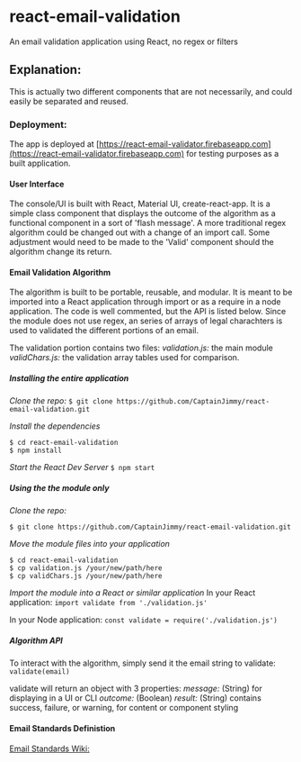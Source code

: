 # react-email-validation

An email validation application using React, no regex or filters

## Explanation:

This is actually two different components that are not necessarily, and could easily be separated and reused.

### Deployment:

The app is deployed at [https://react-email-validator.firebaseapp.com](https://react-email-validator.firebaseapp.com) for testing purposes as a built application.

#### User Interface

The console/UI is built with React, Material UI, create-react-app. It is a simple class component that displays the outcome of the algorithm as a functional component in a sort of 'flash message'. A more traditional regex algorithm could be changed out with a change of an import call. Some adjustment would need to be made to the 'Valid' component should the algorithm change its return.

#### Email Validation Algorithm

The algorithm is built to be portable, reusable, and modular. It is meant to be imported into a React application through import or as a require in a node application. The code is well commented, but the API is listed below. Since the module does not use regex, an series of arrays of legal charachters is used to validated the different portions of an email.

The validation portion contains two files:
_validation.js:_ the main module
_validChars.js:_ the validation array tables used for comparison.

##### Installing the entire application

_Clone the repo:_
`$ git clone https://github.com/CaptainJimmy/react-email-validation.git`

_Install the dependencies_
``` shell
$ cd react-email-validation
$ npm install
```

_Start the React Dev Server_
```$ npm start```

##### Using the the module only

_Clone the repo:_
``` shell
$ git clone https://github.com/CaptainJimmy/react-email-validation.git
```

_Move the module files into your application_
``` shell
$ cd react-email-validation
$ cp validation.js /your/new/path/here
$ cp validChars.js /your/new/path/here
```

_Import the module into a React or similar application_
In your React application:
```import validate from './validation.js'```

In your Node application:
```const validate = require('./validation.js')```

##### Algorithm API

To interact with the algorithm, simply send it the email string to validate:
```validate(email)```

validate will return an object with 3 properties:
_message:_ (String) for displaying in a UI or CLI
_outcome:_ (Boolean)
_result:_ (String) contains success, failure, or warning, for content or component styling

#### Email Standards Definistion

[Email Standards Wiki:](https://en.wikipedia.org/wiki/Email_address)
